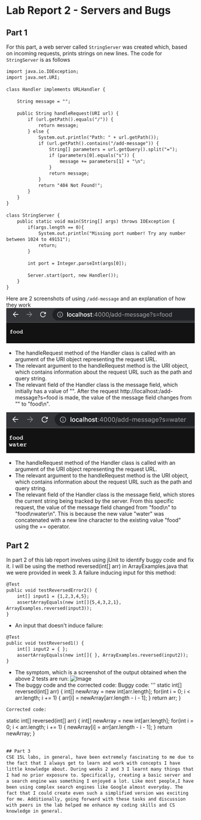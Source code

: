 # Lab Report 2 - Servers and Bugs
## Part 1
For this part, a web server called ```StringServer``` was created which, based on incoming requests, prints strings on new lines.
The code for ```StringServer``` is as follows

```
import java.io.IOException;
import java.net.URI;

class Handler implements URLHandler {

    String message = "";

    public String handleRequest(URI url) {
        if (url.getPath().equals("/")) {
            return message;
        } else {
            System.out.println("Path: " + url.getPath());
            if (url.getPath().contains("/add-message")) {
                String[] parameters = url.getQuery().split("=");
                if (parameters[0].equals("s")) {
                    message += parameters[1] + "\n";
                }
                return message;
            }
            return "404 Not Found!";
        }
    }
}

class StringServer {
    public static void main(String[] args) throws IOException {
        if(args.length == 0){
            System.out.println("Missing port number! Try any number between 1024 to 49151");
            return;
        }

        int port = Integer.parseInt(args[0]);

        Server.start(port, new Handler());
    }
}
```
Here are 2 screenshots of using ```/add-message``` and an explanation of how they work
![Image](screenshot1.png)
 
- The handleRequest method of the Handler class is called with an argument of the URI object representing the request URL. 
- The relevant argument to the handleRequest method is the URI object, which contains information about the request URL such as the path and query string.
- The relevant field of the Handler class is the message field, which initially has a value of "". After the request http://localhost:<port>/add-message?s=food is made, the value of the message field changes from "" to "food\n".
  
![Image](screenshot2.png)
 
- The handleRequest method of the Handler class is called with an argument of the URI object representing the request URL.
- The relevant argument to the handleRequest method is the URI object, which contains information about the request URL such as the path and query string.
- The relevant field of the Handler class is the message field, which stores the current string being tracked by the server. From this specific request, the value of the message field changed from "food\n" to "food\nwater\n". This is because the new value "water" was concatenated with a new line character to the existing value "food" using the += operator.
  
## Part 2
In part 2 of this lab report involves using jUnit to identify buggy code and fix it. I will be using the method reversed(int[] arr) in ArrayExamples.java that we were provided in week 3.
A failure inducing input for this method:
```
@Test
public void testReversedError2() {
    int[] input1 = {1,2,3,4,5};
    assertArrayEquals(new int[]{5,4,3,2,1}, ArrayExamples.reversed(input3));
}

```
- An input that doesn't induce failure:
```
@Test
public void testReversed1() {
    int[] input2 = { };
    assertArrayEquals(new int[]{ }, ArrayExamples.reversed(input2));
}
```
- The symptom, which is a screenshot of the output obtained when the above 2 tests are run:
![Image](symptom.png)
- The buggy code and the corrected code:
Buggy code:
'''
static int[] reversed(int[] arr) {
    int[] newArray = new int[arr.length];
    for(int i = 0; i < arr.length; i += 1) {
      arr[i] = newArray[arr.length - i - 1];
    }
    return arr;
  }
```    
Corrected code:
```
static int[] reversed(int[] arr) {
    int[] newArray = new int[arr.length];
    for(int i = 0; i < arr.length; i += 1) {
        newArray[i] = arr[arr.length - i - 1];
    }
    return newArray;
}
```

## Part 3
CSE 15L labs, in general, have been extremely fascinating to me due to the fact that I always get to learn and work with concepts I have little knowledge about. During weeks 2 and 3 I learnt many things that I had no prior exposure to. Specifically, creating a basic server and a search engine was something I enjoyed a lot. Like most people,I have been using complex search engines like Google almost everyday. The fact that I could create even such a simplified version was exciting for me. Additionally, going forward with these tasks and discussion with peers in the lab helped me enhance my coding skills and CS knowledge in general.   
 
